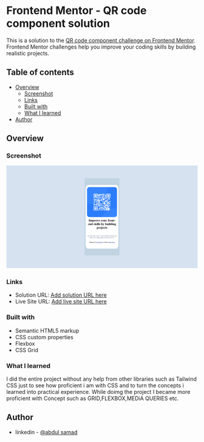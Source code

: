 # Frontend Mentor - QR code component solution

This is a solution to the [QR code component challenge on Frontend Mentor](https://www.frontendmentor.io/challenges/qr-code-component-iux_sIO_H). Frontend Mentor challenges help you improve your coding skills by building realistic projects. 

## Table of contents

- [Overview](#overview)
  - [Screenshot](#screenshot)
  - [Links](#links)
  - [Built with](#built-with)
  - [What I learned](#what-i-learned)
- [Author](#author)

## Overview

### Screenshot

![](https://github.com/samadkhan9/QR-code-challenge/blob/main/screenshot.png)

### Links

- Solution URL: [Add solution URL here](https://github.com/samadkhan9/QR-code-challenge.git)
- Live Site URL: [Add live site URL here](https://samadkhan9.github.io/QR-code-challenge/)


### Built with

- Semantic HTML5 markup
- CSS custom properties
- Flexbox
- CSS Grid

### What I learned

I did the entire project without any help from other libraries such as Tailwind CSS just to see how proficient i am with CSS and to turn the concepts i learned into practical experience.
While doimg the project I became more proficient with Concept such as GRID,FLEXBOX,MEDiA QUERIES etc.

## Author

- linkedin - [@abdul samad](https://www.linkedin.com/in/abdul-samad-66a501223/)
